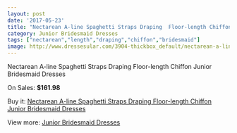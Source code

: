 ```yaml
---
layout: post
date: '2017-05-23'
title: "Nectarean A-line Spaghetti Straps Draping  Floor-length Chiffon Junior Bridesmaid Dresses"
category: Junior Bridesmaid Dresses
tags: ["nectarean","length","draping","chiffon","bridesmaid"]
image: http://www.dressesular.com/3904-thickbox_default/nectarean-a-line-spaghetti-straps-draping-floor-length-chiffon-junior-bridesmaid-dresses.jpg
---
```

Nectarean A-line Spaghetti Straps Draping  Floor-length Chiffon Junior Bridesmaid Dresses

On Sales: **$161.98**
<a href="https://www.dressesular.com/junior-bridesmaid-dresses/1607-nectarean-a-line-spaghetti-straps-draping-floor-length-chiffon-junior-bridesmaid-dresses.html"><amp-img layout="responsive" width="600" height="600" src="//www.dressesular.com/3904-thickbox_default/nectarean-a-line-spaghetti-straps-draping-floor-length-chiffon-junior-bridesmaid-dresses.jpg" alt="Nectarean A-line Spaghetti Straps Draping  Floor-length Chiffon Junior Bridesmaid Dresses 0" /></a>

Buy it: [Nectarean A-line Spaghetti Straps Draping  Floor-length Chiffon Junior Bridesmaid Dresses](https://www.dressesular.com/junior-bridesmaid-dresses/1607-nectarean-a-line-spaghetti-straps-draping-floor-length-chiffon-junior-bridesmaid-dresses.html "Nectarean A-line Spaghetti Straps Draping  Floor-length Chiffon Junior Bridesmaid Dresses")

View more: [Junior Bridesmaid Dresses](https://www.dressesular.com/10-junior-bridesmaid-dresses "Junior Bridesmaid Dresses")
